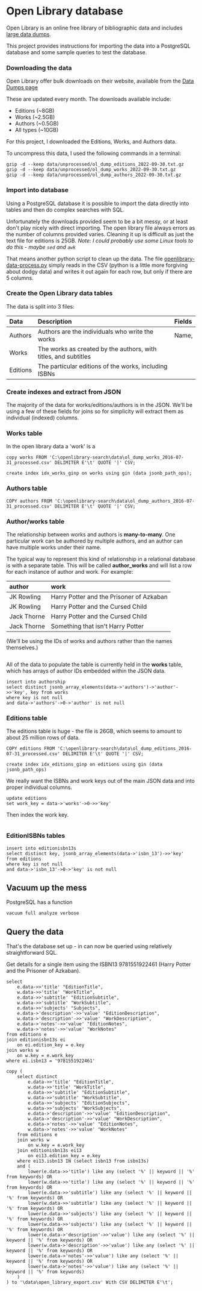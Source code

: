 # Open Library database

Open Library is an online free library of bibliographic data and includes [large data dumps](https://openlibrary.org/developers/dumps).

This project provides instructions for importing the data into a PostgreSQL database and some sample queries to test the database.

### Downloading the data

Open Library offer bulk downloads on their website, available from the [Data Dumps page](https://openlibrary.org/developers/dumps)

These are updated every month. The downloads available include:

- Editions (~8GB)
- Works (~2.5GB)
- Authors (~0.5GB)
- All types (~10GB)

For this project, I downloaded the Editions, Works, and Authors data.

To uncompress this data, I used the following commands in a terminal:

```console
gzip -d --keep data/unprocessed/ol_dump_editions_2022-09-30.txt.gz
gzip -d --keep data/unprocessed/ol_dump_works_2022-09-30.txt.gz
gzip -d --keep data/unprocessed/ol_dump_authors_2022-09-30.txt.gz
```

### Import into database

Using a PostgreSQL database it is possible to import the data directly into tables and then do complex searches with SQL.

Unfortunately the downloads provided seem to be a bit messy, or at least don't play nicely with direct importing. The open library file always errors as the number of columns provided varies. Cleaning it up is difficult as just the text file for editions is 25GB. _Note: I could probably use some Linux tools to do this - maybe `sed` and `awk`_

That means another python script to clean up the data. The file [openlibrary-data-process.py](openlibrary-data-process.py) simply reads in the CSV (python is a little more forgiving about dodgy data) and writes it out again for each row, but only if there are 5 columns.

### Create the Open Library data tables

The data is split into 3 files:

| Data     | Description                                                     | Fields |
| :------- | :-------------------------------------------------------------- | :----- |
| Authors  | Authors are the individuals who write the works                 | Name,  |
| Works    | The works as created by the authors, with titles, and subtitles |
| Editions | The particular editions of the works, including ISBNs           |

### Create indexes and extract from JSON

The majority of the data for works/editions/authors is in the JSON. We'll be using a few of these fields for joins so for simplicity will extract them as individual (indexed) columns.

### Works table

In the open library data a 'work' is a

```
copy works FROM 'C:\openlibrary-search\data\ol_dump_works_2016-07-31_processed.csv' DELIMITER E'\t' QUOTE '|' CSV;
```

```
create index idx_works_ginp on works using gin (data jsonb_path_ops);
```

### Authors table

```
COPY authors FROM 'C:\openlibrary-search\data\ol_dump_authors_2016-07-31_processed.csv' DELIMITER E'\t' QUOTE '|' CSV;
```


### Author/works table

The relationship between works and authors is **many-to-many**. One particular work can be authored by multiple authors, and an author can have multiple works under their name.

The typical way to represent this kind of relationship in a relational database is with a separate table. This will be called **author_works** and will list a row for each instance of author and work. For example:

| author      | work                                     |
| :---------- | :--------------------------------------- |
| JK Rowling  | Harry Potter and the Prisoner of Azkaban |
| JK Rowling  | Harry Potter and the Cursed Child        |
| Jack Thorne | Harry Potter and the Cursed Child        |
| Jack Thorne | Something that isn't Harry Potter        |

(We'll be using the IDs of works and authors rather than the names themselves.)

```

```

All of the data to populate the table is currently held in the **works** table, which has arrays of author IDs embedded within the JSON data.

```
insert into authorship
select distinct jsonb_array_elements(data->'authors')->'author'->>'key', key from works
where key is not null
and data->'authors'->0->'author' is not null
```

### Editions table

The editions table is huge - the file is 26GB, which seems to amount to about 25 million rows of data.

```
COPY editions FROM 'C:\openlibrary-search\data\ol_dump_editions_2016-07-31_processed.csv' DELIMITER E'\t' QUOTE '|' CSV;
```

```
create index idx_editions_ginp on editions using gin (data jsonb_path_ops)
```

We really want the ISBNs and work keys out of the main JSON data and into proper individual columns.

```
update editions
set work_key = data->'works'->0->>'key'
```

Then index the work key.

```

```

### EditionISBNs tables

```
insert into editionisbn13s
select distinct key, jsonb_array_elements(data->'isbn_13')->>'key' from editions
where key is not null
and data->'isbn_13'->0->'key' is not null
```

## Vacuum up the mess

PostgreSQL has a function

```
vacuum full analyze verbose
```

## Query the data

That's the database set up - in can now be queried using relatively straightforward SQL.

Get details for a single item using the ISBN13 9781551922461 (Harry Potter and the Prisoner of Azkaban).

```
select
    e.data->>'title' "EditionTitle",
    w.data->>'title' "WorkTitle",
    e.data->>'subtitle' "EditionSubtitle",
    w.data->>'subtitle' "WorkSubtitle",
    e.data->>'subjects' "Subjects",
    e.data->'description'->>'value' "EditionDescription",
    w.data->'description'->>'value' "WorkDescription",
    e.data->'notes'->>'value' "EditionNotes",
    w.data->'notes'->>'value' "WorkNotes"
from editions e
join editionisbn13s ei
    on ei.edition_key = e.key
join works w
    on w.key = e.work_key
where ei.isbn13 = '9781551922461'
```

```
copy (
	select distinct
		e.data->>'title' "EditionTitle",
		w.data->>'title' "WorkTitle",
		e.data->>'subtitle' "EditionSubtitle",
		w.data->>'subtitle' "WorkSubtitle",
		e.data->>'subjects' "EditionSubjects",
		w.data->>'subjects' "WorkSubjects",
		e.data->'description'->>'value' "EditionDescription",
		w.data->'description'->>'value' "WorkDescription",
		e.data->'notes'->>'value' "EditionNotes",
		w.data->'notes'->>'value' "WorkNotes"
	from editions e
	join works w
		on w.key = e.work_key
	join editionisbn13s ei13
		on ei13.edition_key = e.key
	where ei13.isbn13 IN (select isbn13 from isbn13s)
	and (
		lower(e.data->>'title') like any (select '%' || keyword || '%' from keywords) OR
		lower(w.data->>'title') like any (select '%' || keyword || '%' from keywords) OR
		lower(e.data->>'subtitle') like any (select '%' || keyword || '%' from keywords) OR
		lower(w.data->>'subtitle') like any (select '%' || keyword || '%' from keywords) OR
		lower(e.data->>'subjects') like any (select '%' || keyword || '%' from keywords) OR
		lower(w.data->>'subjects') like any (select '%' || keyword || '%' from keywords) OR
		lower(e.data->'description'->>'value') like any (select '%' || keyword || '%' from keywords) OR
		lower(w.data->'description'->>'value') like any (select '%' || keyword || '%' from keywords) OR
		lower(e.data->'notes'->>'value') like any (select '%' || keyword || '%' from keywords) OR
		lower(w.data->'notes'->>'value') like any (select '%' || keyword || '%' from keywords)
	)
) to '\data\open_library_export.csv' With CSV DELIMITER E'\t';
```
